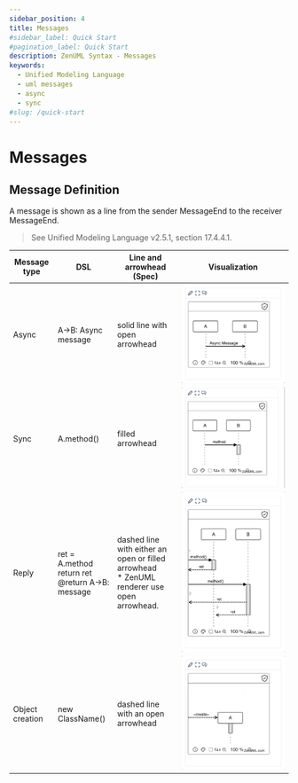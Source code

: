 ```yaml
---
sidebar_position: 4
title: Messages
#sidebar_label: Quick Start
#pagination_label: Quick Start
description: ZenUML Syntax - Messages
keywords:
  - Unified Modeling Language
  - uml messages
  - async
  - sync
#slug: /quick-start
---
```


# Messages

## Message Definition

A message is shown as a line from the sender MessageEnd to the receiver MessageEnd.

> See Unified Modeling Language v2.5.1, section 17.4.4.1.

| Message type    | DSL                                                        | Line and arrowhead (Spec)                                                                       | Visualization                              |
| --------------- | ---------------------------------------------------------- | ----------------------------------------------------------------------------------------------- | ------------------------------------------ |
| Async           | A->B: Async message                                        | solid line with open arrowhead                                                                  | ![](../../static/img/docs/lang-async.png)  |
| Sync            | A.method()                                                 | filled arrowhead                                                                                | ![](../../static/img/docs/lang-sync.png)   |
| Reply           | ret = A.method <br/>return ret <br/> @return A->B: message | dashed line with either an open or filled arrowhead <br/>\* ZenUML renderer use open arrowhead. | ![](../../static/img/docs/lang-reply.png)  |
| Object creation | new ClassName()                                            | dashed line with an open arrowhead                                                              | ![](../../static/img/docs/lang-create.png) |
